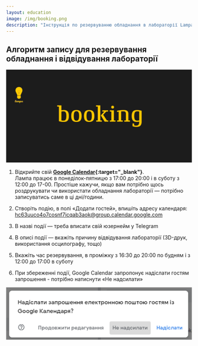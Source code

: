 ```yaml
---
layout: education
image: /img/booking.png
description: "Інструкція по резервуванню обладнання в лабораторії Lampa"
---
```


## Алгоритм запису для резервування обладнання і відвідування лабораторії

![](/img/booking.png)

1. Відкрийте свій **[Google Calendar](http://calendar.google.com/){:target="_blank"}**.  
Лампа працює в понеділок-пятницю з 17:00 до 20:00 і в суботу з 12:00 до 17-00. Простіше кажучи, якщо вам потрібно щось роздрукувати чи використати обладнання лабораторії — потрібно записуватись саме в ці дні/години.

2. Створіть подію, в полі «Додати гостей», впишіть адресу календаря: hc63uuco4o7cosnf7icqab3aok@group.calendar.google.com

3. В назві події — треба вписати свій юзернейм у Telegram

4. В описі події — вкажіть причину відвідування лабораторії (3D-друк, використання осцилографу, тощо)

5. Вкажіть час резервування, в проміжку з 16:30 до 20:00 по будням і з 12:00 до 17:00 в суботу

6. При збереженні події, Google Calendar запропонує надіслати гостям запрошення - потрібно натиснути «Не надсилати»

![](/img/dont_send.png)
